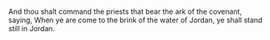 And thou shalt command the priests that bear the ark of the covenant, saying, When ye are come to the brink of the water of Jordan, ye shall stand still in Jordan.
